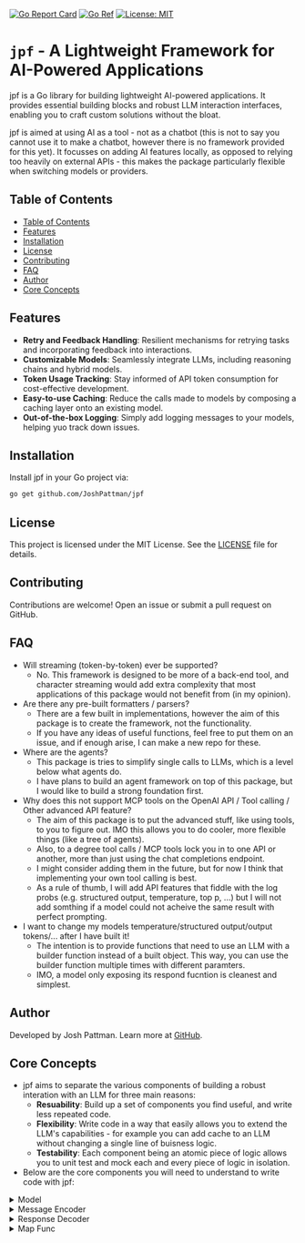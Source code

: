 [![Go Report Card](https://goreportcard.com/badge/github.com/JoshPattman/jpf)](https://goreportcard.com/report/github.com/JoshPattman/jpf)
[![Go Ref](https://pkg.go.dev/static/frontend/badge/badge.svg)](https://pkg.go.dev/github.com/JoshPattman/jpf)
[![License: MIT](https://img.shields.io/badge/License-MIT-yellow.svg)](https://opensource.org/licenses/MIT)

# `jpf` - A Lightweight Framework for AI-Powered Applications

jpf is a Go library for building lightweight AI-powered applications. It provides essential building blocks and robust LLM interaction interfaces, enabling you to craft custom solutions without the bloat.

jpf is aimed at using AI as a tool - not as a chatbot (this is not to say you cannot use it to make a chatbot, however there is no framework provided for this yet). It focusses on adding AI features locally, as opposed to relying too heavily on external APIs - this makes the package particularly flexible when switching models or providers.

## Table of Contents

- [Table of Contents](#table-of-contents)
- [Features](#features)
- [Installation](#installation)
- [License](#license)
- [Contributing](#contributing)
- [FAQ](#faq)
- [Author](#author)
- [Core Concepts](#core-concepts)

## Features

- **Retry and Feedback Handling**: Resilient mechanisms for retrying tasks and incorporating feedback into interactions.
- **Customizable Models**: Seamlessly integrate LLMs, including reasoning chains and hybrid models.
- **Token Usage Tracking**: Stay informed of API token consumption for cost-effective development.
- **Easy-to-use Caching**: Reduce the calls made to models by composing a caching layer onto an existing model.
- **Out-of-the-box Logging**: Simply add logging messages to your models, helping yuo track down issues.

## Installation

Install jpf in your Go project via:

```bash
go get github.com/JoshPattman/jpf
```

## License

This project is licensed under the MIT License. See the [LICENSE](./LICENSE) file for details.

## Contributing

Contributions are welcome! Open an issue or submit a pull request on GitHub.

## FAQ
- Will streaming (token-by-token) ever be supported?
    - No. This framework is designed to be more of a back-end tool, and character streaming would add extra complexity that most applications of this package would not benefit from (in my opinion).
- Are there any pre-built formatters / parsers?
    - There are a few built in implementations, however the aim of this package is to create the framework, not the functionality.
    - If you have any ideas of useful functions, feel free to put them on an issue, and if enough arise, I can make a new repo for these.
- Where are the agents?
    - This package is tries to simplify single calls to LLMs, which is a level below what agents do.
    - I have plans to build an agent framework on top of this package, but I would like to build a strong foundation first.
- Why does this not support MCP tools on the OpenAI API / Tool calling / Other advanced API feature?
    - The aim of this package is to put the advanced stuff, like using tools, to you to figure out. IMO this allows you to do cooler, more flexible things (like a tree of agents).
    - Also, to a degree tool calls / MCP tools lock you in to one API or another, more than just using the chat completions endpoint.
    - I might consider adding them in the future, but for now I think that implementing your own tool calling is best.
    - As a rule of thumb, I will add API features that fiddle with the log probs (e.g. structured output, temperature, top p, ...) but I will not add somthing if a model could not acheive the same result with perfect prompting.
- I want to change my models temperature/structured output/output tokens/... after I have built it!
    - The intention is to provide functions that need to use an LLM with a builder function instead of a built object. This way, you can use the builder function multiple times with different paramters.
    - IMO, a model only exposing its respond fucntion is cleanest and simplest.

## Author

Developed by Josh Pattman. Learn more at [GitHub](https://github.com/JoshPattman/jpf).

## Core Concepts

- jpf aims to separate the various components of building a robust interation with an LLM for three main reasons:
  - **Resuability**: Build up a set of components you find useful, and write less repeated code.
  - **Flexibility**: Write code in a way that easily allows you to extend the LLM's capabilities - for example you can add cache to an LLM without changing a single line of buisness logic.
  - **Testability**: Each component being an atomic piece of logic allows you to unit test and mock each and every piece of logic in isolation.
- Below are the core components you will need to understand to write code with jpf:

<details>
<summary>Model</summary>

- `Model`s are the core component of jpf - they wrap an LLM with some additional logic in a consistent interface.
```go
// Model defines an interface to an LLM.
type Model interface {
	// Responds to a set of input messages.
	Respond([]Message) (ModelResponse, error)
}

type ModelResponse struct {
	// Extra messages that are not the final response,
	// but were used to build up the final response.
	// For example, reasoning messages.
	AuxilliaryMessages []Message
	// The primary repsponse to the users query.
	// Usually the only response that matters.
	PrimaryMessage Message
	// The usage of making this call.
	// This may be the sum of multiple LLM calls.
	Usage Usage
}

// Message defines a text message to/from an LLM.
type Message struct {
	Role    Role
	Content string
	Images  []ImageAttachment
}
```
- Models are built using composition - you can produce a very powerful model by stacking up multiple less powerful models together.
  - The power with this approach is you can abstract away a lot of the complexity from your client code, allowing it to focus primarily on buisness logic.

```go
// All model constructors in jpf return the Model interface,
// we can re-use our variable as we build it up.
var model jpf.Model

// Switch, based on a boolean variable, if we should use Gemini or OpenAI.
// If using Gemini, we will scale the temperature down a bit (NOT useful - just for demonstration).
if useGemini {
    model = jpf.NewGeminiModel(apiKey, modelName, jpf.WithTemperature{X: temperature*0.8})
} else {
    model = jpf.NewOpenAIModel(apiKey, modelName, jpf.WithTemperature{X: temperature})
}

// Add retrying on API fails to the model.
// This will retry calling the child model multiple times upon an error.
if retries > 0 {
    model = jpf.NewRetryModel(model, retries, jpf.WithDelay{X: time.Second})
}

// Add cache to the model.
// This will skip calling out to the model if the same messages are requested a second time.
if cache != nil {
    model = jpf.NewCachedModel(model, cache)
}

// We now have a model that may/may not be gemini / openai, with retrying and cache.
// However, the client code does not need to know about any of this - to it we are still just calling a model!
```

</details>

<details>
<summary>Message Encoder</summary>

- A `MessageEncoder` provides an interface to take a specific typed object and produce some messages for the LLM.
  - It does not actually make a call to the `Model`, and it does not decode the response.

```go
// MessageEncoder encodes a structured piece of data into a set of messages for an LLM.
type MessageEncoder[T any] interface {
	BuildInputMessages(T) ([]Message, error)
}
```

- For more complex tasks, you may choose to implement this yourself, however there are some useful encoders built in (or use a combination of both):
  
```go
// NewRawStringMessageEncoder creates a MessageEncoder that encodes a system prompt and user input as raw string messages.
func NewRawStringMessageEncoder(systemPrompt string) MessageEncoder[string] {...}

// NewTemplateMessageEncoder creates a MessageEncoder that uses Go's text/template for formatting messages.
// It accepts templates for both system and user messages, allowing dynamic content insertion.
func NewTemplateMessageEncoder[T any](systemTemplate, userTemplate string) MessageEncoder[T] {...}

// Create a new message encoder that appends the results of running each message encoder sequentially.
// Useful, for example, to have a templating system / user message encoder, and a custom agent history message encoder after.
func NewSequentialMessageEncoder[T any](msgEncs ...MessageEncoder[T]) MessageEncoder[T] {...}
```

</details>

<details>
<summary>Response Decoder</summary>

- A `ResponseDecoder` parses the output of an LLM into structured data.
- As with message encoders, they do not make any LLM calls.
```go
// ResponseDecoder converts an LLM response into a structured piece of data.
// When the LLM response is invalid, it should return ErrInvalidResponse (or an error joined on that).
type ResponseDecoder[T any] interface {
	ParseResponseText(string) (T, error)
}
```
- You may choose to implement your own response decoder, however in my experience a json object is usually sufficient output.
- When an error in response format is detected, the response decoder must return an error that, at some point in its chain, is an `ErrInvalidResponse` (this will be explained in the Map Func section).
- There are some pre-defined response decoders inculded with jpf:
```go
// NewRawStringResponseDecoder creates a ResponseDecoder that returns the response as a raw string without modification.
func NewRawStringResponseDecoder() ResponseDecoder[string] {...}

// NewJsonResponseDecoder creates a ResponseDecoder that tries to parse a json object from the response.
// It can ONLY parse json objects with an OBJECT as top level (i.e. it cannot parse a list directly).
func NewJsonResponseDecoder[T any]() ResponseDecoder[T] {...}

// Wrap an existing response decoder with one that takes only the part of interest of the response into account.
// The part of interest is determined by the substring function.
// If an error is detected when getting the substring, ErrInvalidResponse is raised.
func NewSubstringResponseDecoder[T any](decoder ResponseDecoder[T], substring func(string) (string, error)) ResponseDecoder[T] {...}

// Creates a response decoder that wraps the provided one,
// but then performs an extra validation step on the parsed response.
// If an error is found during validation, the error is wrapped with ErrInvalidResponse and returned.
func NewValidatingResponseDecoder[T any](decoder ResponseDecoder[T], validate func(T) error) ResponseDecoder[T] {...}
```

</details>

<details>
<summary>Map Func</summary>

- A `MapFunc` is a collection of a `MessageEncoder`, `ResponseDecoder`, `Model`, and some additional logic.
- Your buisness logic should only ever be interacting with LLMs though a Map Func.
- It is a very generic interface, but it is intended to only ever be used for LLM-based functionality.
```go
// MapFunc transforms input of type T into output of type U using an LLM.
// It handles the encoding of input, interaction with the LLM, and decoding of output.
type MapFunc[T, U any] interface {
	Call(T) (U, Usage, error)
}
```

- It is not really expected that users will implement their own Map Funcs, but that is absolutely possible.
- jpf ships with two built-in Map Funcs:

```go
// NewOneShotMapFunc creates a MapFunc that first runs the encoder, then the model, finally parsing the response with the decoder.
func NewOneShotMapFunc[T, U any](enc MessageEncoder[T], pars ResponseDecoder[U], model Model) MapFunc[T, U] {...}

// NewFeedbackMapFunc creates a MapFunc that first runs the encoder, then the model, finally parsing the response with the decoder.
// However, it adds feedback to the conversation when errors are detected.
// It will only add to the conversation if the error returned from the parser is an ErrInvalidResponse (using errors.Is).
func NewFeedbackMapFunc[T, U any](
	enc MessageEncoder[T],
	pars ResponseDecoder[U],
	fed FeedbackGenerator,
	model Model,
	feedbackRole Role,
	maxRetries int,
) MapFunc[T, U] {...}

// Creates a map func that first tries to ask the first model,
// and if that produces an invalid format will try to ask the next models
// until a valid format is found.
// This is useful, for example, to try a second time with a model that overwrites the cache.
func NewModelFallbackOneShotMapFunc[T, U any](
	enc MessageEncoder[T],
	dec ResponseDecoder[U],
	models ...Model,
) MapFunc[T, U] {...}
```

- Notice in the above, we have introduced a second place for retries to occur - this is intentional.
  - API-level errors should be retried at the `Model` level - these are errors that are not the fault of the LLM.
  - LLM response errors should be retried at the `MapFunc` level - these are errors where the LLM has responded with an invalid response, and we would like to tell it what it did wrong and ask again.
- However, if you choose not to use these higher-level retries, you can simply use the one-shot map func.

</details>